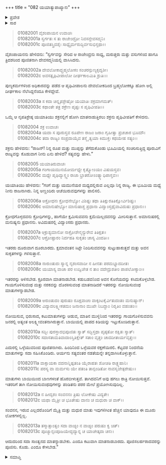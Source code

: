 +++
title = "082 ಯಯಾತ್ಯುಪಾಖ್ಯಾನಃ"
+++

<details><summary>ಪ್ರವೇಶ</summary>


।।   ಓಂ ಓಂ ನಮೋ ನಾರಾಯಣಾಯ।।   ಶ್ರೀ ವೇದವ್ಯಾಸಾಯ ನಮಃ ।।

ಶ್ರೀ ಕೃಷ್ಣದ್ವೈಪಾಯನ ವೇದವ್ಯಾಸ ವಿರಚಿತ  

**ಶ್ರೀ ಮಹಾಭಾರತ**

**ಆದಿ ಪರ್ವ**

**ಸಂಭವ ಪರ್ವ**

**ಅಧ್ಯಾಯ 82**

</details>


<details><summary>ಸಾರ</summary>

ಸ್ವರ್ಗದಲ್ಲಿ ಯಯಾತಿಯ ವಾಸ (1-2). ಇಂದ್ರನ ಪ್ರಶ್ನೆಗೆ ಯಯಾತಿಯು ಪೂರುವಿಗೆ ನೀಡಿದ ಉಪದೇಶದ ಮಾತುಗಳನ್ನು ಹೇಳಿದುದು (3-13).

</details>


> 01082001 ವೈಶಂಪಾಯನ ಉವಾಚ।  
01082001a ಸ್ವರ್ಗತಃ ಸ ತು ರಾಜೇಂದ್ರೋ ನಿವಸನ್ದೇವಸದ್ಮನಿ।  
01082001c ಪೂಜಿತಸ್ತ್ರಿದಶೈಃ ಸಾಧ್ಯೈರ್ಮರುದ್ಭಿರ್ವಸುಭಿಸ್ತಥಾ।।

ವೈಶಂಪಾಯನನು ಹೇಳಿದನು: “ಸ್ವರ್ಗವನ್ನು ಸೇರಿದ ಆ ರಾಜೇಂದ್ರನು ಸಾಧ್ಯ, ಮರುತ್ತರು ಮತ್ತು ವಸುಗಳಿಂದ ಹಾಗೂ ತ್ರಿದಶರಿಂದ ಪೂಜಿತನಾಗಿ ದೇವಸದ್ಮನಿಯಲ್ಲಿ ವಾಸಿಸಿದನು.

> 01082002a ದೇವಲೋಕಾದ್ಬ್ರಹ್ಮಲೋಕಂ ಸಂಚರನ್ಪುಣ್ಯಕೃದ್ವಶೀ।  
01082002c ಅವಸತ್ಪೃಥಿವೀಪಾಲೋ ದೀರ್ಘಕಾಲಮಿತಿ ಶ್ರುತಿಃ।।

ಪುಣ್ಯಕರ್ಮಗಳಿಂದ ಅಧಿಕಾರವನ್ನು ಪಡೆದ ಆ ಪೃಥಿವೀಪಾಲನು ದೇವಲೋಕದಿಂದ ಬ್ರಹ್ಮಲೋಕಕ್ಕೂ ಹೋಗಿ ಅಲ್ಲಿ ದೀರ್ಘಕಾಲ ನೆಲೆಸಿದ್ದನೆಂದೂ ಕೇಳಿದ್ದೇವೆ.

> 01082003a ಸ ಕದಾ ಚಿನ್ನೃಪಶ್ರೇಷ್ಠೋ ಯಯಾತಿಃ ಶಕ್ರಮಾಗಮತ್।  
01082003c ಕಥಾಂತೇ ತತ್ರ ಶಕ್ರೇಣ ಪೃಷ್ಟಃ ಸ ಪೃಥಿವೀಪತಿಃ।।

ಒಮ್ಮೆ ಆ ನೃಪತಿಶ್ರೇಷ್ಠ ಯಯಾತಿಯು ಶಕ್ರನಲ್ಲಿಗೆ ಹೋಗಿ ಮಾತನಾಡುತ್ತಿರಲು ಶಕ್ರನು ಪೃಥಿವೀಪತಿಗೆ ಕೇಳಿದನು.

> 01082004 ಶಕ್ರ ಉವಾಚ।  
01082004a ಯದಾ ಸ ಪೂರುಸ್ತವ ರೂಪೇಣ ರಾಜಂ ಜರಾಂ ಗೃಹೀತ್ವಾ ಪ್ರಚಚಾರ ಭೂಮೌ।  
01082004c ತದಾ ರಾಜ್ಯಂ ಸಂಪ್ರದಾಯೈವ ತಸ್ಮೈ ತ್ವಯಾ ಕಿಮುಕ್ತಃ ಕಥಯೇಹ ಸತ್ಯಂ।।

ಶಕ್ರನು ಹೇಳಿದನು: “ರಾಜನ್! ನಿನ್ನ ರೂಪ ಮತ್ತು ಮುಪ್ಪನ್ನು ತೆಗೆದುಕೊಂಡು ಭೂಮಿಯಲ್ಲಿ ಸಂಚರಿಸುತ್ತಿದ್ದ ಪೂರುವಿಗೆ ರಾಜ್ಯವನ್ನು ಕೊಡುವಾಗ ನೀನು ಏನು ಹೇಳಿದೆ? ಸತ್ಯವನ್ನು ಹೇಳು.”

> 01082005 ಯಯಾತಿರುವಾಚ।  
01082005a ಗಂಗಾಯಮುನಯೋರ್ಮಧ್ಯೇ ಕೃತ್ಸ್ನೋಽಯಂ ವಿಷಯಸ್ತವ।  
01082005c ಮಧ್ಯೇ ಪೃಥಿವ್ಯಾಸ್ತ್ವಂ ರಾಜಾ ಭ್ರಾತರೋಽಂತ್ಯ್ಯಾಧಿಪಾಸ್ತವ।।

ಯಯಾತಿಯು ಹೇಳಿದನು: “ಗಂಗೆ ಮತ್ತು ಯಮುನೆಯರ ಮಧ್ಯದಲ್ಲಿರುವ ಎಲ್ಲವೂ ನಿನ್ನ ರಾಜ್ಯ. ಈ ಭೂಮಿಯ ಮಧ್ಯೆ ನೀನು ರಾಜನಾಗಿರು. ನಿನ್ನ ಅಣ್ಣಂದಿರು ಆಚೆಯಿರುವವುಗಳನ್ನು ಪಾಲಿಸಲಿ.

> 01082006a ಅಕ್ರೋಧನಃ ಕ್ರೋಧನೇಭ್ಯೋ ವಿಶಿಷ್ಟಃ ತಥಾ ತಿತಿಕ್ಷುರತಿತಿಕ್ಷೋರ್ವಿಶಿಷ್ಟಃ।  
01082006c ಅಮಾನುಷೇಭ್ಯೋ ಮಾನುಷಾಶ್ಚ ಪ್ರಧಾನಾ ವಿದ್ವಾಂಸ್ತಥೈವಾವಿದುಷಃ ಪ್ರಧಾನಃ।।

ಕ್ರೋಧಗೊಳ್ಳದವನು ಕ್ರೋಧಿಗಳನ್ನು, ಹಾಗೆಯೇ ಕ್ಷಮಿಸುವವನು ಕ್ಷಮೆಯಿಲ್ಲದವನನ್ನು ಮೀರಿಸುತ್ತಾನೆ. ಅಮಾನುಷರಲ್ಲಿ ಮನುಷ್ಯನು ಪ್ರಧಾನನು. ಅವಿದುಷರಲ್ಲಿ ವಿದ್ವಾಂಸರು ಪ್ರಧಾನರು.

> 01082007a ಆಕ್ರುಶ್ಯಮಾನೋ ನಾಕ್ರೋಶೇನ್ಮನ್ಯುರೇವ ತಿತಿಕ್ಷತಃ।  
01082007c ಆಕ್ರೋಷ್ಟಾರಂ ನಿರ್ದಹತಿ ಸುಕೃತಂ ಚಾಸ್ಯ ವಿಂದತಿ।।

ಇತರರು ದೂರುವಾಗ ದೂರಬಾರದು. ಕ್ಷಮಾವಂತನ ಸಿಟ್ಟೇ ನಿಂದಿಸುವವನನ್ನು ಸುಟ್ಟುಹಾಕುತ್ತದೆ ಮತ್ತು ಅವನ ಸುಕೃತಗಳನ್ನು ಗಳಿಸುತ್ತಾನೆ.

> 01082008a ನಾರುಂತುದಃ ಸ್ಯಾನ್ನ ನೃಶಂಸವಾದೀ ನ ಹೀನತಃ ಪರಮಭ್ಯಾದದೀತ।  
01082008c ಯಯಾಸ್ಯ ವಾಚಾ ಪರ ಉದ್ವಿಜೇತ ನ ತಾಂ ವದೇದ್ರುಶತೀಂ ಪಾಪಲೋಕ್ಯಾಂ।।

ಇತರರನ್ನು ಅಳಿಸಬೇಡ. ಕ್ರೂರವಾಗಿ ಮಾತನಾಡಬೇಡ. ಕಡುಬಡವನಿಂದ ಅವನ ಕೊನೆಯದನ್ನು ಕಸಿದುಕೊಳ್ಳಬೇಡ. ಗಾಯಗೊಳಿಸುವಂಥ ಮತ್ತು ನರಕವನ್ನು ದೊರಕಿಸುವಂಥ ಮಾತನಾಡಿದರೆ ಇತರರನ್ನು ನೋಯಿಸುವಂಥ ಮಾತುಗಳನ್ನಾಡಬೇಡ.

> 01082009a ಅರುಂತುದಂ ಪುರುಷಂ ರೂಕ್ಷವಾಚಂ ವಾಕ್ಕಂಟಕೈರ್ವಿತುದಂತಂ ಮನುಷ್ಯಾನ್।  
01082009c ವಿದ್ಯಾದಲಕ್ಷ್ಮೀಕತಮಂ ಜನಾನಾಂ ಮುಖೇ ನಿಬದ್ಧಾಂ ನಿರೃತಿಂ ವಹಂತಂ।।

ನೋಯಿಸುವ, ಭಿರುಸಾದ, ಕಟುಮಾತುಗಳನ್ನು ಆಡುವ, ಮಾತಿನ ಮುಳ್ಳಿನಿಂದ ಇತರರನ್ನು ಗಾಯಗೊಳಿಸುವವನು ಜನರಲ್ಲಿ ಅತ್ಯಂತ ಅಲಕ್ಷ್ಮೀವಂತನಾಗಿರುತ್ತಾನೆ. ಬಾಯಿಯಲ್ಲಿ ಪಾಪದ ಕಿಡಿಯನ್ನು ಇಟ್ಟುಕೊಂಡಿರುತ್ತಾನೆ.

> 01082010a ಸದ್ಭಿಃ ಪುರಸ್ತಾದಭಿಪೂಜಿತಃ ಸ್ಯಾತ್ ಸದ್ಭಿಸ್ತಥಾ ಪೃಷ್ಠತೋ ರಕ್ಷಿತಃ ಸ್ಯಾತ್।  
01082010c ಸದಾಸತಾಮತಿವಾದಾಂಸ್ತಿತಿಕ್ಷೇತ್ ಸತಾಂ ವೃತ್ತಂ ಚಾದದೀತಾರ್ಯವೃತ್ತಃ।।

ಎದುರಲ್ಲಿ ಒಳ್ಳೆಯುವರಿಂದ ಪೂಜಿತನಾಗಿರು. ಹಿಂದಿನಿಂದ ಒಳ್ಳೆಯವರ ರಕ್ಷಣೆಯಿರಲಿ. ಕೆಟ್ಟವರ ನಿಂದನೆಯ ಮಾತುಗಳನ್ನು ಸದಾ ಸಹಿಸಿಕೊಂಡಿರು. ಆರ್ಯನು ಸತ್ಯವಂತರ ನಡತೆಯನ್ನೇ ತನ್ನದಾಗಿಸಿಕೊಳ್ಳುತ್ತಾನೆ.

> 01082011a ವಾಕ್ಸಾಯಕಾ ವದನಾನ್ನಿಷ್ಪತಂತಿ ಯೈರಾಹತಃ ಶೋಚತಿ ರಾತ್ರ್ಯಹಾನಿ।  
01082011c ಪರಸ್ಯ ವಾ ಮರ್ಮಸು ಯೇ ಪತಂತಿ ತಾನ್ಪಂಡಿತೋ ನಾವಸೃಜೇತ್ಪರೇಷು।।

ಮಾತುಗಳು ಬಾಯಿಯಿಂದ ಬಾಣಗಳಂತೆ ಹೊರಬೀಳುತ್ತವೆ. ತಾಗಿದವನಿಗೆ ಅವು ಹಗಲು ರಾತ್ರಿ ನೋಯಿಸುತ್ತವೆ. ಇತರರಿಗೆ ತಾಗಿ ನೋಯಿಸುವಂಥವುಗಳನ್ನು ಪಂಡಿತನು ಪರರ ಮೇಲೆ ಪ್ರಯೋಗಿಸುವುದಿಲ್ಲ.

> 01082012a ನ ಹೀದೃಶಂ ಸಂವನನಂ ತ್ರಿಷು ಲೋಕೇಷು ವಿದ್ಯತೇ।  
01082012c ಯಥಾ ಮೈತ್ರೀ ಚ ಭೂತೇಷು ದಾನಂ ಚ ಮಧುರಾ ಚ ವಾಕ್।।

ಸಂವನನ, ಇರುವ ಎಲ್ಲದರೊಂದಿಗೆ ಮೈತ್ರಿ ಮತ್ತು ಮಧುರ ಮಾತು ಇವುಗಳಿಗಿಂತ ಹೆಚ್ಚಿನ ಯಾವುದೂ ಈ ಮೂರು ಲೋಕಗಳಲ್ಲಿಲ್ಲ.

> 01082013a ತಸ್ಮಾತ್ಸಾಂತ್ವಂ ಸದಾ ವಾಚ್ಯಂ ನ ವಾಚ್ಯಂ ಪರುಷಂ ಕ್ವ ಚಿತ್।  
01082013c ಪೂಜ್ಯಾನ್ಸಂಪೂಜಯೇದ್ದದ್ಯಾನ್ನ ಚ ಯಾಚೇತ್ಕದಾ ಚನ।।

ಆದುದರಿಂದ ಸದಾ ಸಾಂತ್ವನದ ಮಾತನ್ನಾಡಬೇಕು. ಎಂದೂ ಕಟುವಾಗಿ ಮಾತನಾಡಬಾರದು. ಪೂಜಿಸಲರ್ಹರಾದವರನ್ನು ಪೂಜಿಸು. ಕೊಡು. ಎಂದೂ ಕೇಳಬೇಡ.”

<details><summary>ಸಮಾಪ್ತಿ</summary>

ಇತಿ ಶ್ರೀ ಮಹಾಭಾರತೇ ಆದಿಪರ್ವಣಿ ಸಂಭವಪರ್ವಣಿ ಯಯಾತ್ಯುಪಾಖ್ಯಾನೇ ದ್ವ್ಯಶೀತಿತಮೋಽಧ್ಯಾಯಃ।।  
ಇದು ಶ್ರೀ ಮಹಾಭಾರತದಲ್ಲಿ ಆದಿಪರ್ವದಲ್ಲಿ ಸಂಭವ ಪರ್ವದಲ್ಲಿ ಯಯಾತಿ-ಉಪಾಖ್ಯಾನದಲ್ಲಿ ಎಂಭತ್ತೆರಡನೆಯ ಅಧ್ಯಾಯವು.

</details>

